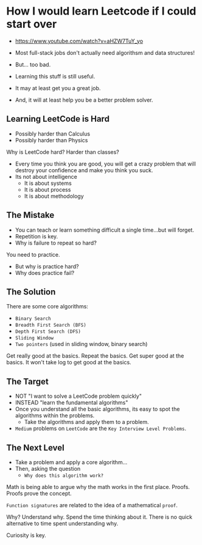 # How I would learn Leetcode if I could start over

- https://www.youtube.com/watch?v=aHZW7TuY_yo

- Most full-stack jobs don't actually need algorithsm and data structures!
- But... too bad.
- Learning this stuff is still useful.
- It may at least get you a great job.
- And, it will at least help you be a better problem solver.

## Learning LeetCode is Hard

- Possibly harder than Calculus
- Possibly harder than Physics

Why is LeetCode hard? Harder than classes?

- Every time you think you are good, you will get a crazy problem that
  will destroy your confidence and make you think you suck. 
- Its not about intelligence
    - It is about systems
    - It is about process
    - It is about methodology

## The Mistake

- You can teach or learn something difficult a single time...but will forget.
- Repetition is key.
- Why is failure to repeat so hard?

You need to practice.
- But why is practice hard?
- Why does practice fail?

## The Solution

There are some core algorithms:
- `Binary Search`
- `Breadth First Search (BFS)`
- `Depth First Search (DFS)`
- `Sliding Window`
- `Two pointers` (used in sliding window, binary search)

Get really good at the basics.
Repeat the basics.
Get super good at the basics.
It won't take log to get good at the basics.

## The Target

- NOT "I want to solve a LeetCode problem quickly"
- INSTEAD "learn the fundamental algorithms"
- Once you understand all the basic algorithms, its easy to spot the 
  algorithms within the problems.
  - Take the algorithms and apply them to a problem.
- `Medium` problems on `LeetCode` are the `Key Interview Level Problems`.

## The Next Level

- Take a problem and apply a core algorithm...
- Then, asking the question
    - `Why does this algorithm work?`

Math is being able to argue why the math works in the first place.
Proofs.  Proofs prove the concept.

`Function signatures` are related to the idea of a mathematical `proof`.

Why?
Understand why.
Spend the time thinking about it.
There is no quick alternative to time spent understanding why.

Curiosity is key.

